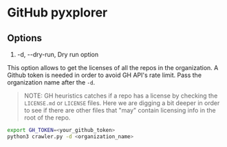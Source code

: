# GitHub pyxplorer

## Options

1. -d, --dry-run, Dry run option

This option allows to get the licenses of all the repos in the organization.
A Github token is needed in order to avoid GH API's rate limit. 
Pass the organization name after the `-d`. 

> NOTE: GH heuristics catches if a repo has a license 
by checking the `LICENSE.md` or `LICENSE` files. Here we are digging a bit 
deeper in order to see if there are other files that "may" contain licensing
info in the root of the repo.


```bash
export GH_TOKEN=<your_github_token>
python3 crawler.py -d <organization_name>
```

